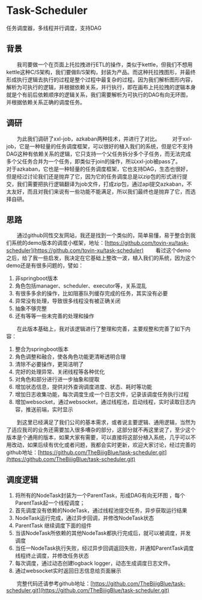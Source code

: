 # Task-Scheduler
任务调度器，多线程并行调度，支持DAG


## 背景
&emsp;&emsp;我司要做一个在页面上托拉拽进行ETL的操作，类似于kettle，但我们不想用kettle这种C/S架构，我们要做B/S架构，封装为产品。而这种托拉拽图形，并最终形成执行逻辑去执行的过程是整个过程中最复杂的过程。因为我们解析图形内容，解析为可执行的逻辑，并根据依赖关系，并行执行，即在画布上托拉拽的逻辑本身就是个有前后依赖顺序的逻辑关系，我们需要解析为可执行的DAG有向无环图，并根据依赖关系正确的调度任务。

## 调研
&emsp;&emsp;为此我们调研了xxl-job，azkaban两种技术，并进行了对比。
&emsp;&emsp;对于xxl-job，它是一种轻量的任务调度框架，可以很好的植入我们的系统，但是它不支持DAG这种有依赖关系的逻辑，它只支持一个父任务拆分多个子任务，而无法完成多个父任务合并为一个任务，即类似于join的操作，所以xxl-job被pass了。
&emsp;&emsp;对于azkaban，它也是一种轻量的任务调度框架，它也支持DAG，生态也很好，但是经过讨论我们还是抛弃了它，因为它的任务调度总是以zip包的形式进行提交，我们需要把执行逻辑翻译为job文件，打成zip包，通过api提交azkaban，不太友好，而且对我们来说有一些功能不能满足，所以我们最终也是抛弃了它，而选择自研。

## 思路
&emsp;&emsp;通过github同性交友网站，我还是找到一个类似的，简单易懂，易于整合到我们系统的demo版本的调度小框架，地址：[https://github.com/tovin-xu/task-scheduler](https://github.com/tovin-xu/task-scheduler)
&emsp;&emsp;看过这个demo之后，给了我一些启发，我决定在它基础上整改一波，植入我们的系统，因为这个demo还是有很多问题的，譬如：
1. 非springboot版本
2. 角色包括manager、scheduler、executor等，关系混乱
3. 有很多多余的操作，比如阻塞队列缓存完成的任务，其实没有必要
4. 异常没有处理，导致很多线程没有被正确关闭
5. 抽象不够完整
6. 还有等等一些未完善的处理和操作

&emsp;&emsp;在此版本基础上，我对该逻辑进行了整理和完善，主要规整和完善了如下内容：
1. 整合为springboot版本
2. 角色调整和融合，使各角色功能更清晰透明合理  
3. 清除不必要操作，更简洁明了
4. 完好的处理异常、关闭线程等各种优化
5. 对角色和部分进行进一步抽象和提取
6. 增加状态信息，提供对外查询调度进度、状态、耗时等功能
7. 增加日志收集功能，每次调度生成一个日志文件，记录该调度任务执行过程
8. 增加websocket，通过websocket，通过线程池，启动线程，实时读取日志内容，推送前端，实时显示

&emsp;&emsp;到这里已经满足了我们公司的基本需求，或者说主要逻辑、通用逻辑，当然为了适应我司的业务还需要加入很多嘈杂的部分，这部分就不再这里说了，至少这个版本是个通用的版本，如果大家有需要，可以直接将这部分植入系统，几乎可以不用改动，如果后续有优化或者问题，我都会实时更新，欢迎大家讨论，经过完善的github地址：[https://github.com/TheBiiigBlue/task-scheduler.git](https://github.com/TheBiiigBlue/task-scheduler.git)



## 调度逻辑

1. 将所有的NodeTask封装为一个ParentTask，形成DAG有向无环图 ，每个ParentTask起一个线程调度；
2. 首先调度没有依赖的NodeTask，通过线程池提交任务，异步获取运行结果
3. NodeTask运行完成，通过异步回调，并修改NodeTask状态
4. ParentTask 继续调度下面的组件
5. 当该NodeTask所依赖的其他NodeTask都执行完成后，就可以被调度，并发调度
6. 当任一NodeTask执行失败，经过异步回调返回失败，并通知ParentTask调度线程终止调度，并修改任务状态
7. 每次调度，通过动态创建logback  logger，动态生成调度日志文件。
8. 通过websocket实时返回日志信息给页面展示

&emsp;&emsp;完整代码还请参考github地址：[https://github.com/TheBiiigBlue/task-scheduler.git](https://github.com/TheBiiigBlue/task-scheduler.git)

